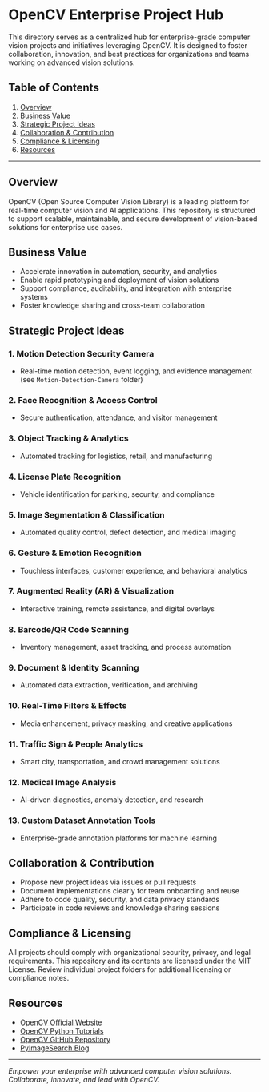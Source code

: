 
# OpenCV Enterprise Project Hub

This directory serves as a centralized hub for enterprise-grade computer vision projects and initiatives leveraging OpenCV. It is designed to foster collaboration, innovation, and best practices for organizations and teams working on advanced vision solutions.

## Table of Contents
1. [Overview](#overview)
2. [Business Value](#business-value)
3. [Strategic Project Ideas](#strategic-project-ideas)
4. [Collaboration & Contribution](#collaboration--contribution)
5. [Compliance & Licensing](#compliance--licensing)
6. [Resources](#resources)

---

## Overview
OpenCV (Open Source Computer Vision Library) is a leading platform for real-time computer vision and AI applications. This repository is structured to support scalable, maintainable, and secure development of vision-based solutions for enterprise use cases.

## Business Value
- Accelerate innovation in automation, security, and analytics
- Enable rapid prototyping and deployment of vision solutions
- Support compliance, auditability, and integration with enterprise systems
- Foster knowledge sharing and cross-team collaboration

## Strategic Project Ideas

### 1. Motion Detection Security Camera
- Real-time motion detection, event logging, and evidence management (see `Motion-Detection-Camera` folder)

### 2. Face Recognition & Access Control
- Secure authentication, attendance, and visitor management

### 3. Object Tracking & Analytics
- Automated tracking for logistics, retail, and manufacturing

### 4. License Plate Recognition
- Vehicle identification for parking, security, and compliance

### 5. Image Segmentation & Classification
- Automated quality control, defect detection, and medical imaging

### 6. Gesture & Emotion Recognition
- Touchless interfaces, customer experience, and behavioral analytics

### 7. Augmented Reality (AR) & Visualization
- Interactive training, remote assistance, and digital overlays

### 8. Barcode/QR Code Scanning
- Inventory management, asset tracking, and process automation

### 9. Document & Identity Scanning
- Automated data extraction, verification, and archiving

### 10. Real-Time Filters & Effects
- Media enhancement, privacy masking, and creative applications

### 11. Traffic Sign & People Analytics
- Smart city, transportation, and crowd management solutions

### 12. Medical Image Analysis
- AI-driven diagnostics, anomaly detection, and research

### 13. Custom Dataset Annotation Tools
- Enterprise-grade annotation platforms for machine learning

## Collaboration & Contribution
- Propose new project ideas via issues or pull requests
- Document implementations clearly for team onboarding and reuse
- Adhere to code quality, security, and data privacy standards
- Participate in code reviews and knowledge sharing sessions

## Compliance & Licensing
All projects should comply with organizational security, privacy, and legal requirements. This repository and its contents are licensed under the MIT License. Review individual project folders for additional licensing or compliance notes.

## Resources
- [OpenCV Official Website](https://opencv.org/)
- [OpenCV Python Tutorials](https://docs.opencv.org/master/d6/d00/tutorial_py_root.html)
- [OpenCV GitHub Repository](https://github.com/opencv/opencv)
- [PyImageSearch Blog](https://pyimagesearch.com/)

---

*Empower your enterprise with advanced computer vision solutions. Collaborate, innovate, and lead with OpenCV.*
